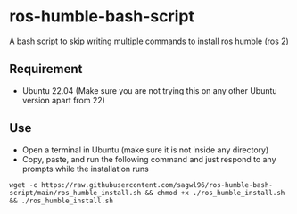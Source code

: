 # ros-humble-bash-script
A bash script to skip writing multiple commands to install ros humble (ros 2)

## Requirement
- Ubuntu 22.04 (Make sure you are not trying this on any other Ubuntu version apart from 22)

## Use
- Open a terminal in Ubuntu (make sure it is not inside any directory)
- Copy, paste, and run the following command and just respond to any prompts while the installation runs

```
wget -c https://raw.githubusercontent.com/sagwl96/ros-humble-bash-script/main/ros_humble_install.sh && chmod +x ./ros_humble_install.sh && ./ros_humble_install.sh
```
